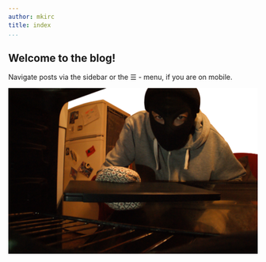 ```yaml
---
author: mkirc
title: index
...
```


## Welcome to the blog!

Navigate posts via the sidebar or the &#9776; - menu,
if you are on mobile.

![dude wearing skimask](./static/lecker.png)

